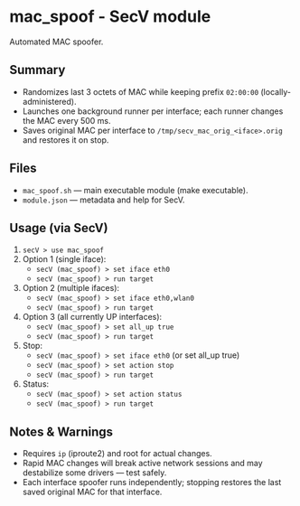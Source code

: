 # mac_spoof - SecV module

Automated MAC spoofer.

## Summary
- Randomizes last 3 octets of MAC while keeping prefix `02:00:00` (locally-administered).
- Launches one background runner per interface; each runner changes the MAC every 500 ms.
- Saves original MAC per interface to `/tmp/secv_mac_orig_<iface>.orig` and restores it on stop.

## Files
- `mac_spoof.sh` — main executable module (make executable).
- `module.json` — metadata and help for SecV.

## Usage (via SecV)
1. `secV > use mac_spoof`
2. Option 1 (single iface):
   - `secV (mac_spoof) > set iface eth0`
   - `secV (mac_spoof) > run target`
3. Option 2 (multiple ifaces):
   - `secV (mac_spoof) > set iface eth0,wlan0`
   - `secV (mac_spoof) > run target`
4. Option 3 (all currently UP interfaces):
   - `secV (mac_spoof) > set all_up true`
   - `secV (mac_spoof) > run target`
5. Stop:
   - `secV (mac_spoof) > set iface eth0` (or set all_up true)
   - `secV (mac_spoof) > set action stop`
   - `secV (mac_spoof) > run target`
6. Status:
   - `secV (mac_spoof) > set action status`
   - `secV (mac_spoof) > run target`

## Notes & Warnings
- Requires `ip` (iproute2) and root for actual changes.
- Rapid MAC changes will break active network sessions and may destabilize some drivers — test safely.
- Each interface spoofer runs independently; stopping restores the last saved original MAC for that interface.
